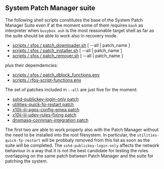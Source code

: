 ## System Patch Manager suite

The following shell scripts constitutes the base of the System Patch Manager Suite even if at the moment some of them requires `bash` as interpreter when `busybox ash` is the most reasonable target shell as far as the suite should be able to work also in recovery mode.

* [scripts / sfos / patch_downloader.sh](patch_downloader.sh) [ --all | patch_name ]
* [scripts / sfos / patch_installer.sh](patch_installer.sh) [ --all | patch_name ]
* [scripts / sfos / patch_remover.sh](patch_remover.sh) [ --all | patch_name ]

plus their depemdemcies:

* [scripts / sfos / patch_dblock_functions.env](patch_dblock_functions.env)
* [scripts / rfos-script-functions.env](../patch_dblock_functions.env)

The set of patches included in `--all` are just five for the moment:

* [sshd-publickey-login-only patch](../../patches/sshd-publickey-login-only/description.md)
* [utilities-quick-fp-restart patch](../../patches/utilities-quick-fp-restart/description.md)
* [x10ii-iii-agps-config-emea patch](../../patches/x10ii-iii-agps-config-emea/description.md)
* [x10ii-iii-udev-rules-fixing patch](../../patches/x10ii-iii-udev-rules-fixing/description.md)
* [dnsmasq-connman-integration patch](../../patches/dnsmasq-connman-integration/description.md)

The first two are able to work properly also with the Patch Manager without the need to be installed into the root filesystem. In particular, the `utilities-quick-fp-restart` will be probbaly removed from this list as soon as the suite will be completed. The `sshd-publickey-login-only` affects the network behaviour in a way that it is not the best candidate for testing the roles overlapping on the same patch between Patch Manager and the suite for patching the system.
